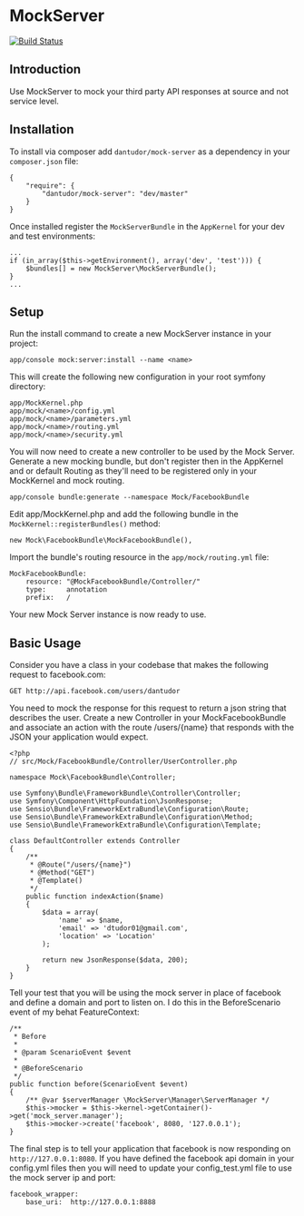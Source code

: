 MockServer
==========
[![Build Status](https://secure.travis-ci.org/dantudor/MockServer.png)](http://travis-ci.org/dantudor/MockServer)

Introduction
---

Use MockServer to mock your third party API responses at source and not service level.

Installation
---

To install via composer add ``dantudor/mock-server`` as a dependency in your ``composer.json`` file:

    {
        "require": {
            "dantudor/mock-server": "dev/master"
        }
    }

Once installed register the ``MockServerBundle`` in the ``AppKernel`` for your dev and test environments:

    ...
    if (in_array($this->getEnvironment(), array('dev', 'test'))) {
        $bundles[] = new MockServer\MockServerBundle();
    }
    ...


Setup
---

Run the install command to create a new MockServer instance in your project:
    
    app/console mock:server:install --name <name>

This will create the following new configuration in your root symfony directory:

    app/MockKernel.php
    app/mock/<name>/config.yml
    app/mock/<name>/parameters.yml
    app/mock/<name>/routing.yml
    app/mock/<name>/security.yml
    
You will now need to create a new controller to be used by the Mock Server. Generate a new mocking bundle, but don't register then in the AppKernel and or default Routing as they'll need to be registered only in your MockKernel and mock routing.

    app/console bundle:generate --namespace Mock/FacebookBundle

Edit app/MockKernel.php and add the following bundle in the ``MockKernel::registerBundles()`` method:
 
    new Mock\FacebookBundle\MockFacebookBundle(),

Import the bundle's routing resource in the ``app/mock/routing.yml`` file:

    MockFacebookBundle:
        resource: "@MockFacebookBundle/Controller/"
        type:     annotation
        prefix:   /


Your new Mock Server instance is now ready to use.


Basic Usage
---
Consider you have a class in your codebase that makes the following request to facebook.com:

    GET http://api.facebook.com/users/dantudor   

You need to mock the response for this request to return a json string that describes the user.
Create a new Controller in your MockFacebookBundle and associate an action with the route /users/{name} that responds with the JSON your application would expect.
    
    <?php
    // src/Mock/FacebookBundle/Controller/UserController.php
    
    namespace Mock\FacebookBundle\Controller;

    use Symfony\Bundle\FrameworkBundle\Controller\Controller;
    use Symfony\Component\HttpFoundation\JsonResponse;
    use Sensio\Bundle\FrameworkExtraBundle\Configuration\Route;
    use Sensio\Bundle\FrameworkExtraBundle\Configuration\Method;
    use Sensio\Bundle\FrameworkExtraBundle\Configuration\Template;
    
    class DefaultController extends Controller
    {
        /**
         * @Route("/users/{name}")
         * @Method("GET")
         * @Template()
         */
        public function indexAction($name)
        {
            $data = array(
                'name' => $name,
                'email' => 'dtudor01@gmail.com',
                'location' => 'Location'
            );
            
            return new JsonResponse($data, 200);
        }
    }

Tell your test that you will be using the mock server in place of facebook and define a domain and port to listen on.
I do this in the BeforeScenario event of my behat FeatureContext:

    /**
     * Before
     *
     * @param ScenarioEvent $event
     *
     * @BeforeScenario
     */
    public function before(ScenarioEvent $event)
    {
        /** @var $serverManager \MockServer\Manager\ServerManager */
        $this->mocker = $this->kernel->getContainer()->get('mock_server.manager');
        $this->mocker->create('facebook', 8080, '127.0.0.1');
    }

The final step is to tell your application that facebook is now responding on ``http://127.0.0.1:8080``. If you have defined the facebook api domain in your config.yml files then you will need to update your config_test.yml file to use the mock server ip and port:

    facebook_wrapper:
        base_uri:  http://127.0.0.1:8888




